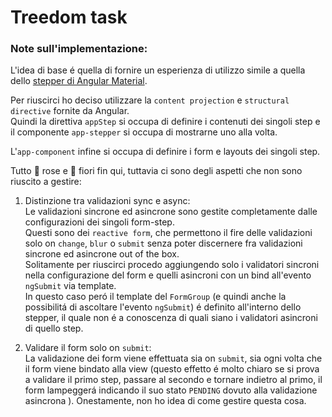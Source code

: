 # Treedom task

### Note sull'implementazione:

L'idea di base é quella di fornire un esperienza di utilizzo simile a quella dello [stepper di Angular Material](https://material.angular.io/components/stepper/overview).

Per riuscirci ho deciso utilizzare la `content projection` e `structural directive` fornite da Angular.  
Quindi la direttiva `appStep` si occupa di definire i contenuti dei singoli step e il componente `app-stepper` si occupa di mostrarne uno alla volta.

L'`app-component` infine si occupa di definire i form e layouts dei singoli step.

Tutto 🌹 rose e 💐 fiori fin qui, tuttavia ci sono degli aspetti che non sono riuscito a gestire:
1) Distinzione tra validazioni sync e async:  
Le validazioni sincrone ed asincrone sono gestite completamente dalle configurazioni dei singoli form-step.  
Questi sono dei `reactive form`, che permettono il fire delle validazioni solo  on `change`, `blur` o `submit` senza poter discernere fra validazioni sincrone ed asincrone out of the box.  
Solitamente per riuscirci procedo aggiungendo solo i validatori sincroni nella configurazione del form e quelli asincroni con un bind all'evento `ngSubmit` via template.  
In questo caso peró il template del `FormGroup` (e quindi anche la possibilitá di ascoltare l'evento `ngSubmit`) é definito all'interno dello stepper, il quale non é a conoscenza di quali siano i validatori asincroni di quello step.

2) Validare il form solo on `submit`:   
La validazione dei form viene effettuata sia on `submit`, sia ogni volta che il form viene bindato alla view (questo effetto é molto chiaro se si prova a validare il primo step, passare al secondo e tornare indietro al primo, il form lampeggerá indicando il suo stato `PENDING` dovuto alla validazione asincrona ).
Onestamente, non ho idea di come gestire questa cosa.
